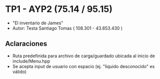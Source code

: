 # TP1 - AYP2 (75.14 / 95.15)
- "El inventario de James"
- Autor: Testa Santiago Tomas ( 108.301 - 43.853.430 )
##  
## Aclaraciones
- Ruta predefinida para archivo de carga/guardado ubicada al inicio de include/Menu.hpp
- Se acepta input de usuario con espacio (ej. "liquido desconocido" es válido)
